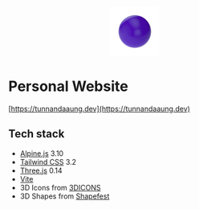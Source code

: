 <p align="center"><img width="100" src="./assets/sphere.png" alt="Logo"></p>

# Personal Website

[https://tunnandaaung.dev](https://tunnandaaung.dev) <br/>

## Tech stack

- [Alpine.js](https://alpinejs.dev/) 3.10
- [Tailwind CSS](https://tailwindcss.com/) 3.2
- [Three.js](https://threejs.org/) 0.14
- [Vite](https://vitejs.dev)
- 3D Icons from [3DICONS](https://3dicons.co/)
- 3D Shapes from [Shapefest](https://shapefest.com)

